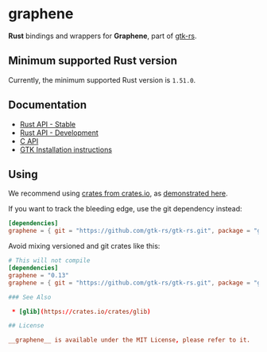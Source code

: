 # graphene

__Rust__ bindings and wrappers for __Graphene__, part of [gtk-rs](https://github.com/gtk-rs/gtk-rs).

## Minimum supported Rust version

Currently, the minimum supported Rust version is `1.51.0`.

## Documentation

 * [Rust API - Stable](https://gtk-rs.org/docs/graphene/)
 * [Rust API - Development](https://gtk-rs.org/gtk-rs/git/docs/graphene)
 * [C API](https://developer.gnome.org/graphene/stable/)
 * [GTK Installation instructions](https://www.gtk.org/docs/installations/)

## Using

We recommend using [crates from crates.io](https://crates.io/keywords/gtk-rs),
as [demonstrated here](https://gtk-rs.org/#using).

If you want to track the bleeding edge, use the git dependency instead:

```toml
[dependencies]
graphene = { git = "https://github.com/gtk-rs/gtk-rs.git", package = "graphene" }
```

Avoid mixing versioned and git crates like this:

```toml
# This will not compile
[dependencies]
graphene = "0.13"
graphene = { git = "https://github.com/gtk-rs/gtk-rs.git", package = "graphene" }

### See Also

 * [glib](https://crates.io/crates/glib)

## License

__graphene__ is available under the MIT License, please refer to it.
